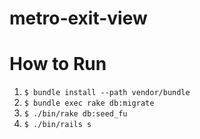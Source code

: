 # metro-exit-view #

# How to Run

1. ``` $ bundle install --path vendor/bundle ```
2. ``` $ bundle exec rake db:migrate ```
3. ``` $ ./bin/rake db:seed_fu ```
4. ``` $ ./bin/rails s ```